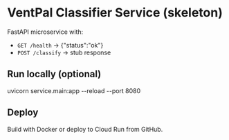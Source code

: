 # VentPal Classifier Service (skeleton)

FastAPI microservice with:
- `GET /health` -> {"status":"ok"}
- `POST /classify` -> stub response

## Run locally (optional)
uvicorn service.main:app --reload --port 8080

## Deploy
Build with Docker or deploy to Cloud Run from GitHub.
